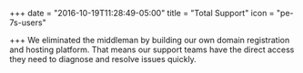 +++
date = "2016-10-19T11:28:49-05:00"
title = "Total Support"
icon = "pe-7s-users"


+++
We eliminated the middleman by building our own domain registration and hosting platform. That means our support teams have the direct access they need to diagnose and resolve issues quickly.
<!--more-->
